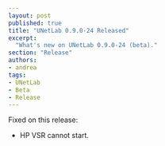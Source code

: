 ```yaml
---
layout: post
published: true
title: "UNetLab 0.9.0-24 Released"
excerpt:
  "What's new on UNetLab 0.9.0-24 (beta)."
section: "Release"
authors:
- andrea
tags:
- UNetLab
- Beta
- Release
---
```

Fixed on this release:

* HP VSR cannot start.
